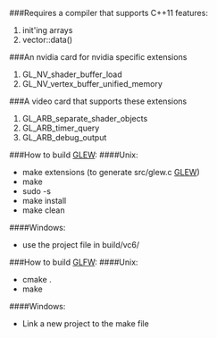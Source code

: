 ###Requires a compiler that supports C++11 features:
1. init'ing arrays
2. vector::data()

###An nvidia card for nvidia specific extensions
1. GL_NV_shader_buffer_load
2. GL_NV_vertex_buffer_unified_memory

###A video card that supports these extensions
1. GL_ARB_separate_shader_objects
2. GL_ARB_timer_query
3. GL_ARB_debug_output

###How to build [GLEW](https://github.com/nigels-com/glew):
####Unix:
* make extensions (to generate src/glew.c [GLEW](https://github.com/nigels-com/glew))
* make
* sudo -s
* make install
* make clean

####Windows:
* use the project file in build/vc6/

###How to build [GLFW](https://github.com/glfw/glfw):
####Unix:
* cmake .
* make

####Windows:
* Link a new project to the make file
